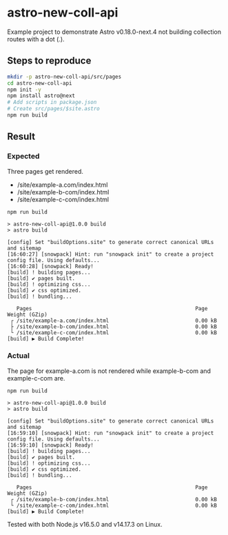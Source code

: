 # astro-new-coll-api

Example project to demonstrate Astro v0.18.0-next.4 not building collection routes with a dot (.).

## Steps to reproduce

```bash
mkdir -p astro-new-coll-api/src/pages
cd astro-new-coll-api
npm init -y
npm install astro@next
# Add scripts in package.json
# Create src/pages/$site.astro
npm run build
```

## Result

### Expected

Three pages get rendered.

* /site/example-a.com/index.html
* /site/example-b-com/index.html
* /site/example-c-com/index.html


```
npm run build

> astro-new-coll-api@1.0.0 build
> astro build

[config] Set "buildOptions.site" to generate correct canonical URLs and sitemap
[16:60:27] [snowpack] Hint: run "snowpack init" to create a project config file. Using defaults...
[16:60:28] [snowpack] Ready!
[build] ! building pages...
[build] ✔ pages built.
[build] ! optimizing css...
[build] ✔ css optimized.
[build] ! bundling...

   Pages                                                     Page Weight (GZip)
 ┌ /site/example-a.com/index.html                            0.00 kB
 ├ /site/example-b-com/index.html                            0.00 kB
 └ /site/example-c-com/index.html                            0.00 kB
[build] ▶ Build Complete!
```

### Actual

The page for example-a.com is not rendered while example-b-com and example-c-com are.

```
npm run build

> astro-new-coll-api@1.0.0 build
> astro build

[config] Set "buildOptions.site" to generate correct canonical URLs and sitemap
[16:59:10] [snowpack] Hint: run "snowpack init" to create a project config file. Using defaults...
[16:59:10] [snowpack] Ready!
[build] ! building pages...
[build] ✔ pages built.
[build] ! optimizing css...
[build] ✔ css optimized.
[build] ! bundling...

   Pages                                                     Page Weight (GZip)
 ┌ /site/example-b-com/index.html                            0.00 kB
 └ /site/example-c-com/index.html                            0.00 kB
[build] ▶ Build Complete!
```

Tested with both Node.js v16.5.0 and v14.17.3 on Linux.
